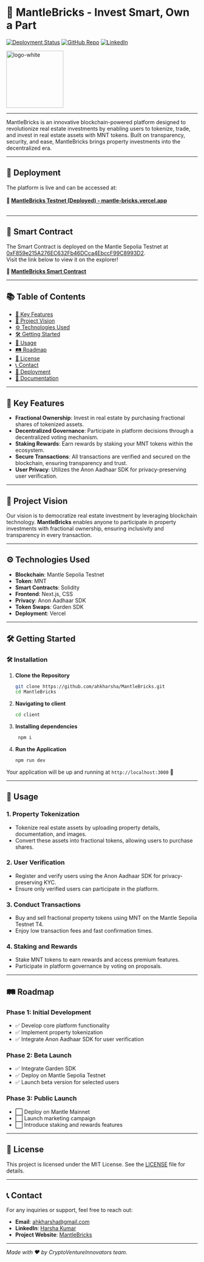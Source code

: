 # 🏢 **MantleBricks** - Invest Smart, Own a Part

[![Deployment Status](https://img.shields.io/badge/Deployment-Live-brightgreen)](https://mantle-bricks.vercel.app/)
[![GitHub Repo](https://img.shields.io/badge/GitHub-Repository-blue)](https://github.com/ahkharsha/MantleBricks)
[![LinkedIn](https://img.shields.io/badge/Connect-LinkedIn-blue)](https://www.linkedin.com/in/harsha-kumar-a-271a76203/)

<img src="https://github.com/user-attachments/assets/e72ee99c-4124-4cb2-b217-b91b00b95c93" alt="logo-white" width="150"/>

---

MantleBricks is an innovative blockchain-powered platform designed to revolutionize real estate investments by enabling users to tokenize, trade, and invest in real estate assets with MNT tokens. Built on transparency, security, and ease, MantleBricks brings property investments into the decentralized era.

---

## 🚀 **Deployment**

The platform is live and can be accessed at:  
<br>**🔗 [MantleBricks Testnet (Deployed) - mantle-bricks.vercel.app](https://mantle-bricks.vercel.app/)**<br><br>

---

## 📜 **Smart Contract**

The Smart Contract is deployed on the Mantle Sepolia Testnet at [0xF859e215A276EC632Fb46DCca4EbccF99C8993D2](https://explorer.sepolia.mantle.xyz/address/0xF859e215A276EC632Fb46DCca4EbccF99C8993D2).  
Visit the link below to view it on the explorer!

**🔗 [MantleBricks Smart Contract](https://explorer.sepolia.mantle.xyz/address/0xF859e215A276EC632Fb46DCca4EbccF99C8993D2)**

---

## 📚 **Table of Contents**

- [🌟 Key Features](#-key-features)
- [🎯 Project Vision](#-project-vision)
- [⚙️ Technologies Used](#️-technologies-used)
- [🛠 Getting Started](#-getting-started)
- [📖 Usage](#-usage)
- [🛤 Roadmap](#-roadmap)
- [📜 License](#-license)
- [📞 Contact](#-contact)
- [🚀 Deployment](#-deployment)
- [📄 Documentation](#-documentation)

---

## 🌟 **Key Features**

- **Fractional Ownership**: Invest in real estate by purchasing fractional shares of tokenized assets.
- **Decentralized Governance**: Participate in platform decisions through a decentralized voting mechanism.
- **Staking Rewards**: Earn rewards by staking your MNT tokens within the ecosystem.
- **Secure Transactions**: All transactions are verified and secured on the blockchain, ensuring transparency and trust.
- **User Privacy**: Utilizes the Anon Aadhaar SDK for privacy-preserving user verification.

---

## 🎯 **Project Vision**

Our vision is to democratize real estate investment by leveraging blockchain technology. **MantleBricks** enables anyone to participate in property investments with fractional ownership, ensuring inclusivity and transparency in every transaction.

---

## ⚙️ **Technologies Used**

- **Blockchain**: Mantle Sepolia Testnet
- **Token**: MNT
- **Smart Contracts**: Solidity
- **Frontend**: Next.js, CSS
- **Privacy**: Anon Aadhaar SDK
- **Token Swaps**: Garden SDK
- **Deployment**: Vercel

---

## 🛠 **Getting Started**

### 🛠️ **Installation**

1. **Clone the Repository**
    ```bash
    git clone https://github.com/ahkharsha/MantleBricks.git
    cd MantleBricks
    ```

2. **Navigating to client**
    ```bash
    cd client
    ```

3. **Installing dependencies**
   ```bash
    npm i
    ```

4. **Run the Application**
    ```bash
    npm run dev
    ```

Your application will be up and running at `http://localhost:3000` 🚀

---

## 📖 **Usage**

### **1. Property Tokenization**

- Tokenize real estate assets by uploading property details, documentation, and images.
- Convert these assets into fractional tokens, allowing users to purchase shares.

### **2. User Verification**

- Register and verify users using the Anon Aadhaar SDK for privacy-preserving KYC.
- Ensure only verified users can participate in the platform.

### **3. Conduct Transactions**

- Buy and sell fractional property tokens using MNT on the Mantle Sepolia Testnet T4.
- Enjoy low transaction fees and fast confirmation times.

### **4. Staking and Rewards**

- Stake MNT tokens to earn rewards and access premium features.
- Participate in platform governance by voting on proposals.

---

## 🛤 **Roadmap**

### **Phase 1: Initial Development**

- ✅ Develop core platform functionality
- ✅ Implement property tokenization
- ✅ Integrate Anon Aadhaar SDK for user verification

### **Phase 2: Beta Launch**

- ✅ Integrate Garden SDK
- ✅ Deploy on Mantle Sepolia Testnet
- ✅ Launch beta version for selected users

### **Phase 3: Public Launch**

- ⬜ Deploy on Mantle Mainnet
- ⬜ Launch marketing campaign
- ⬜ Introduce staking and rewards features

---

## 📜 **License**

This project is licensed under the MIT License. See the [LICENSE](https://github.com/ahkharsha/MantleBricks/blob/main/LICENSE) file for details.

---

## 📞 **Contact**

For any inquiries or support, feel free to reach out:

- **Email**: [ahkharsha@gmail.com](mailto:ahkharsha@gmail.com)
- **LinkedIn**: [Harsha Kumar](https://www.linkedin.com/in/harsha-kumar-a-271a76203/)
- **Project Website**: [MantleBricks](https://mantle-bricks.vercel.app/)

---

*Made with ❤️ by CryptoVentureInnovators team.*
